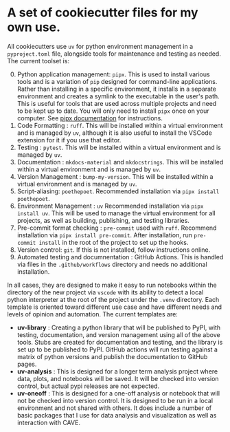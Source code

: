 # A set of cookiecutter files for my own use.

All cookiecutters use `uv` for python environment management in a `pyproject.toml` file, alongside tools for maintenance and testing as needed.
The current toolset is:

0. Python application management: `pipx`. This is used to install various tools and is a variation of `pip` designed for command-line applications. Rather than installing in a specific environment, it installs in a separate environment and creates a symlink to the executable in the user's path. This is useful for tools that are used across multiple projects and need to be kept up to date. You will only need to install `pipx` once on your computer. See [pipx documentation](https://pipx.pypa.io/stable/) for instructions.
1. Code Formatting : `ruff`. This will be installed within a virtual environment and is managed by `uv`, although it is also useful to install the VSCode extension for it if you use that editor.
2. Testing : `pytest`. This will be installed within a virtual environment and is managed by `uv`.
3. Documentation : `mkdocs-material` and `mkdocstrings`. This will be installed within a virtual environment and is managed by `uv`.
4. Version Management : `bump-my-version`. This will be installed within a virtual environment and is managed by `uv`.
5. Script-aliasing: `poethepoet`. Recommended installation via `pipx install poethepoet`.
6. Environment Management : `uv` Recommended installation via `pipx install uv`. This will be used to manage the virtual environment for all projects, as well as building, publishing, and testing libraries.
7. Pre-commit format checking : `pre-commit` used with `ruff`. Recommend installation via `pipx install pre-commit`. After installation, run `pre-commit install` in the root of the project to set up the hooks.
8. Version control: `git`.  If this is not installed, follow instructions online.
9. Automated testing and documnentation : GitHub Actions. This is handled via files in the `.github/workflows` directory and needs no additional installation.

In all cases, they are designed to make it easy to run notebooks within the directory of the new project via `vscode` with its ability to detect a local python interpreter at the root of the project under the `.venv` directory.
Each template is oriented toward different use case and have different needs and levels of opinion and automation. The current templates are:

* **uv-library** : Creating a python library that will be published to PyPI, with testing, documentation, and version management using all of the above tools. Stubs are created for documentation and testing, and the library is set up to be published to PyPI. GitHub actions will run testing against a matrix of python versions and publish the documentation to GitHub pages.
* **uv-analysis** : This is designed for a longer term analysis project where data, plots, and notebooks will be saved. It will be checked into version control, but actual pypi releases are not expected. 
* **uv-oneoff** : This is designed for a one-off analysis or notebook that will not be checked into version control. It is designed to be run in a local environment and not shared with others. It does include a number of basic packages that I use for data analysis and visualization as well as interaction with CAVE.


